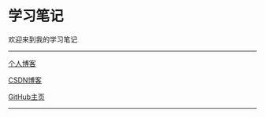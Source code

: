 # 学习笔记

欢迎来到我的学习笔记

---

[个人博客](https://blog.liuli.host/)

[CSDN博客](https://blog.csdn.net/qq_39680564)

[GitHub主页](https://github.com/)



















---






































